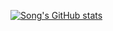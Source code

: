 [![Song's GitHub stats](https://github-readme-stats.vercel.app/api?username=songhahaha66)](https://github.com/songhahaha66/github-readme-stats)

<!--START_SECTION:waka-->
<!--END_SECTION:waka-->
